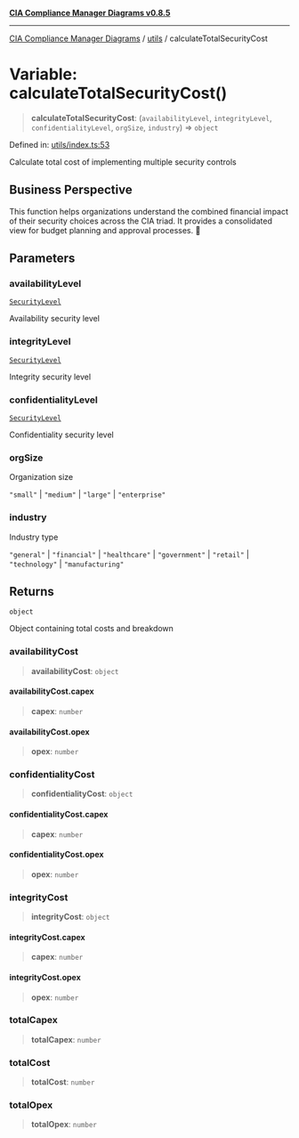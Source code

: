 [**CIA Compliance Manager Diagrams v0.8.5**](../../README.md)

***

[CIA Compliance Manager Diagrams](../../modules.md) / [utils](../README.md) / calculateTotalSecurityCost

# Variable: calculateTotalSecurityCost()

> **calculateTotalSecurityCost**: (`availabilityLevel`, `integrityLevel`, `confidentialityLevel`, `orgSize`, `industry`) => `object`

Defined in: [utils/index.ts:53](https://github.com/Hack23/cia-compliance-manager/blob/b7c3bc9644fb5b9d82b5b184ba290206da25104b/src/utils/index.ts#L53)

Calculate total cost of implementing multiple security controls

## Business Perspective

This function helps organizations understand the combined financial impact
of their security choices across the CIA triad. It provides a consolidated
view for budget planning and approval processes. 💼

## Parameters

### availabilityLevel

[`SecurityLevel`](../../index/type-aliases/SecurityLevel.md)

Availability security level

### integrityLevel

[`SecurityLevel`](../../index/type-aliases/SecurityLevel.md)

Integrity security level

### confidentialityLevel

[`SecurityLevel`](../../index/type-aliases/SecurityLevel.md)

Confidentiality security level

### orgSize

Organization size

`"small"` | `"medium"` | `"large"` | `"enterprise"`

### industry

Industry type

`"general"` | `"financial"` | `"healthcare"` | `"government"` | `"retail"` | `"technology"` | `"manufacturing"`

## Returns

`object`

Object containing total costs and breakdown

### availabilityCost

> **availabilityCost**: `object`

#### availabilityCost.capex

> **capex**: `number`

#### availabilityCost.opex

> **opex**: `number`

### confidentialityCost

> **confidentialityCost**: `object`

#### confidentialityCost.capex

> **capex**: `number`

#### confidentialityCost.opex

> **opex**: `number`

### integrityCost

> **integrityCost**: `object`

#### integrityCost.capex

> **capex**: `number`

#### integrityCost.opex

> **opex**: `number`

### totalCapex

> **totalCapex**: `number`

### totalCost

> **totalCost**: `number`

### totalOpex

> **totalOpex**: `number`
